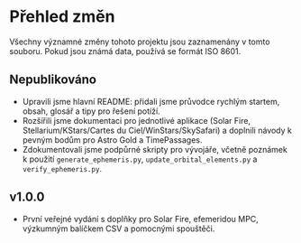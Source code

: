 # Přehled změn

Všechny významné změny tohoto projektu jsou zaznamenány v tomto souboru. Pokud jsou známá data, používá se formát ISO 8601.

## Nepublikováno
- Upravili jsme hlavní README: přidali jsme průvodce rychlým startem, obsah, glosář a tipy pro řešení potíží.
- Rozšířili jsme dokumentaci pro jednotlivé aplikace (Solar Fire, Stellarium/KStars/Cartes du Ciel/WinStars/SkySafari) a doplnili návody k pevným bodům pro Astro Gold a TimePassages.
- Zdokumentovali jsme podpůrné skripty pro vývojáře, včetně poznámek k použití `generate_ephemeris.py`, `update_orbital_elements.py` a `verify_ephemeris.py`.

## v1.0.0
- První veřejné vydání s doplňky pro Solar Fire, efemeridou MPC, výzkumným balíčkem CSV a pomocnými spouštěči.
